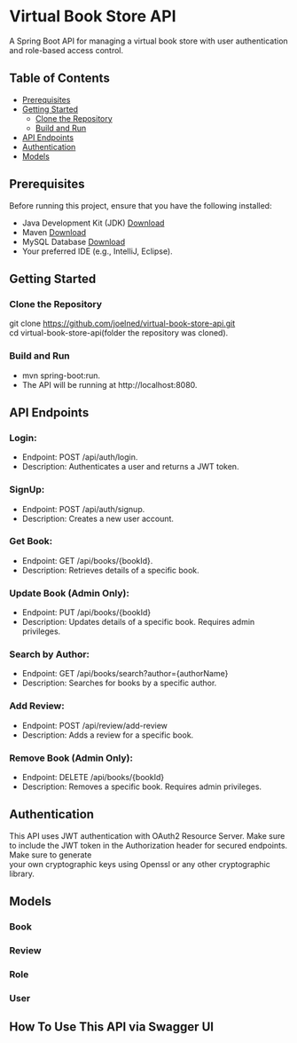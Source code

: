# Virtual Book Store API

A Spring Boot API for managing a virtual book store with user authentication and role-based access control.

## Table of Contents

- [Prerequisites](#prerequisites)
- [Getting Started](#getting-started)
  - [Clone the Repository](#clone-the-repository)
  - [Build and Run](#build-and-run)
- [API Endpoints](#api-endpoints)
- [Authentication](#authentication)
- [Models](#models)

 ## Prerequisites

Before running this project, ensure that you have the following installed:

- Java Development Kit (JDK) [Download](https://www.oracle.com/java/technologies/javase-downloads.html)
- Maven [Download](https://maven.apache.org/download.cgi)
- MySQL Database [Download](https://dev.mysql.com/downloads/)
- Your preferred IDE (e.g., IntelliJ, Eclipse).

## Getting Started

### Clone the Repository
git clone https://github.com/joelned/virtual-book-store-api.git   
cd virtual-book-store-api(folder the repository was cloned).

### Build and Run
- mvn spring-boot:run.   
- The API will be running at http://localhost:8080.

## API Endpoints
### Login:
- Endpoint: POST /api/auth/login.   
- Description:  Authenticates a user and returns a JWT token.

### SignUp:
- Endpoint: POST /api/auth/signup.   
- Description: Creates a new user account.

### Get Book:
- Endpoint: GET /api/books/{bookId}.   
- Description: Retrieves details of a specific book.

### Update Book (Admin Only):
- Endpoint: PUT /api/books/{bookId}
- Description: Updates details of a specific book. Requires admin privileges.

### Search by Author:
- Endpoint: GET /api/books/search?author={authorName}
- Description: Searches for books by a specific author.

### Add Review:
- Endpoint: POST /api/review/add-review
- Description: Adds a review for a specific book.

### Remove Book (Admin Only):
- Endpoint: DELETE /api/books/{bookId}
- Description: Removes a specific book. Requires admin privileges.

## Authentication
This API uses JWT authentication with OAuth2 Resource Server. Make sure to include the JWT token in the Authorization header for secured endpoints. Make sure to generate   
your own cryptographic keys using Openssl or any other cryptographic library.   

## Models
### Book
### Review  
### Role
### User


## How To Use This API via Swagger UI
